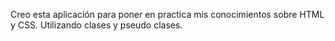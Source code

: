 Creo esta aplicación para poner en practica mis conocimientos sobre HTML y CSS. Utilizando clases y pseudo clases. 
